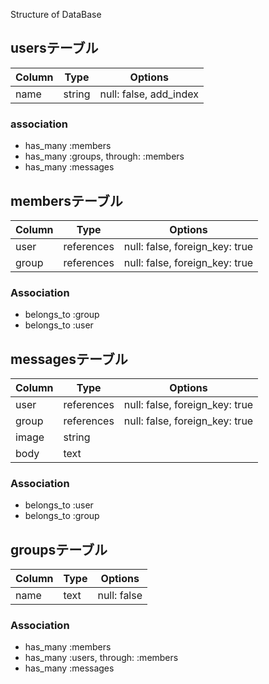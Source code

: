 Structure of DataBase

## usersテーブル
|Column|Type|Options|
|------|----|-------|
|name|string|null: false, add_index|

### association
- has_many :members
- has_many :groups, through: :members
- has_many :messages


## membersテーブル
|Column|Type|Options|
|------|----|-------|
|user|references|null: false, foreign_key: true|
|group|references|null: false, foreign_key: true|

### Association
- belongs_to :group
- belongs_to :user


## messagesテーブル
|Column|Type|Options|
|------|----|-------|
|user|references|null: false, foreign_key: true|
|group|references|null: false, foreign_key: true|
|image|string||
|body|text||

### Association
- belongs_to :user
- belongs_to :group


## groupsテーブル
|Column|Type|Options|
|------|----|-------|
|name|text|null: false|

### Association
- has_many :members
- has_many :users, through: :members
- has_many :messages
